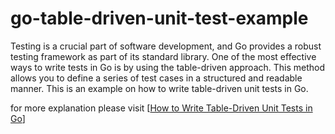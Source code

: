 # go-table-driven-unit-test-example
Testing is a crucial part of software development, and Go provides a robust testing framework as part of its standard library. One of the most effective ways to write tests in Go is by using the table-driven approach. This method allows you to define a series of test cases in a structured and readable manner. This is an example on how to write table-driven unit tests in Go.

for more explanation please visit [[How to Write Table-Driven Unit Tests in Go](https://goblog.dev/articles/29)]
